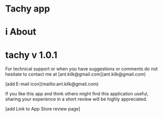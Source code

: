 # Tachy app

# i About

# tachy v 1.0.1

<p> For technical support or when you have suggestions or comments do not hesitate to contact me at [ant.kilk@gmail.com](ant.kilk@gmail.com) </p>

<p> [add E-mail icon](mailto:ant.kilk@gmail.com)</p>

<p> If you like this app and think others might find this application useful, sharing your experience in a short review will be highly appreciated. </p>
<p> [add Link to App Store review page]</p>

